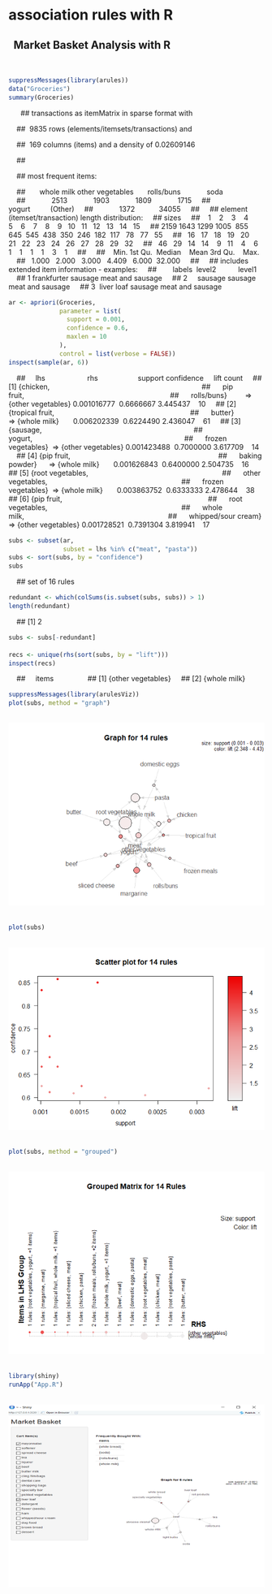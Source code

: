 association rules with R
================
 
Market Basket Analysis with R
-----------------------------
 
``` r
suppressMessages(library(arules))
data("Groceries")
summary(Groceries)
```
 
    ## transactions as itemMatrix in sparse format with
    
    ##  9835 rows (elements/itemsets/transactions) and
    
    ##  169 columns (items) and a density of 0.02609146
    
    ##
    
    ## most frequent items:
    
    ##       whole milk other vegetables       rolls/buns             soda
    ##             2513             1903             1809             1715
    ##           yogurt          (Other)
    ##             1372            34055
    ##
    ## element (itemset/transaction) length distribution:
    ## sizes
    ##    1    2    3    4    5    6    7    8    9   10   11   12   13   14   15
    ## ‪2159 1643 1299 1005‬  855  645  545  438  350  246  182  117   78   77   55
    ##   16   17   18   19   20   21   22   23   24   26   27   28   29   32
    ##   46   29   14   14    9   11    4    6    1    1    1    1    3    1
    ##
    ##    Min. 1st Qu.  Median    Mean 3rd Qu.    Max.
    ##   1.000   2.000   3.000   4.409   6.000  32.000
    ##
    ## includes extended item information - examples:
    ##        labels  level2           level1
    ## 1 frankfurter sausage meat and sausage
    ## 2     sausage sausage meat and sausage
    ## 3  liver loaf sausage meat and sausage
 
``` r
ar <- apriori(Groceries,
              parameter = list(
                support = 0.001,
                confidence = 0.6,
                maxlen = 10
              ),
              control = list(verbose = FALSE))
inspect(sample(ar, 6))
```

    ##     lhs                     rhs                    support confidence     lift count
    ## [1] {chicken,                                                                       
    ##      pip fruit,                                                                    
    ##      rolls/buns}         => {other vegetables} 0.001016777  0.6666667 3.445437    10
    ## [2] {tropical fruit,                                                               
    ##      butter}             => {whole milk}       0.006202339  0.6224490 2.436047    61
    ## [3] {sausage,                                                                       
    ##      yogurt,                                                                       
    ##      frozen vegetables}  => {other vegetables} 0.001423488  0.7000000 3.617709    14
    ## [4] {pip fruit,                                                                     
    ##      baking powder}      => {whole milk}       0.001626843  0.6400000 2.504735    16
    ## [5] {root vegetables,                                                              
    ##      other vegetables,                                                              
    ##      frozen vegetables}  => {whole milk}       0.003863752  0.6333333 2.478644    38
    ## [6] {pip fruit,                                                                    
    ##      root vegetables,                                                              
    ##      whole milk,                                                                   
    ##      whipped/sour cream} => {other vegetables} 0.001728521  0.7391304 3.819941    17
 
``` r
subs <- subset(ar,
               subset = lhs %in% c("meat", "pasta"))
subs <- sort(subs, by = "confidence")
subs
```
    ## set of 16 rules
 
``` r
redundant <- which(colSums(is.subset(subs, subs)) > 1)
length(redundant)
```
    ## [1] 2
 
``` r
subs <- subs[-redundant]
              
recs <- unique(rhs(sort(subs, by = "lift")))
inspect(recs)
```
    ##     items            
    ## [1] {other vegetables}
    ## [2] {whole milk}
 
``` r
suppressMessages(library(arulesViz))
plot(subs, method = "graph")
```
 
![](ar_files/figure-markdown_github/subs-1.png)
 
``` r
plot(subs)
```
 
![](ar_files/figure-markdown_github/subs-2.png)
 
``` r
plot(subs, method = "grouped")
```
 
![](ar_files/figure-markdown_github/subs-3.png)
 
``` r
library(shiny)
runApp("App.R")
```
 
![](ar_files/figure-markdown_github/shinyApp.png)
